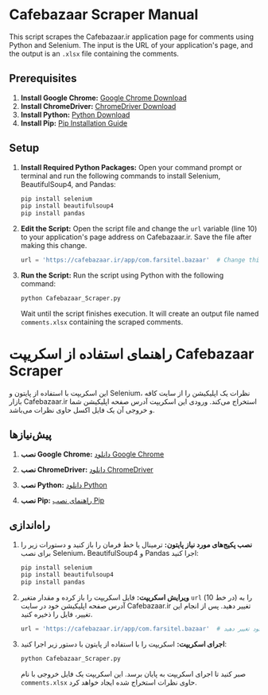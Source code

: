# Cafebazaar Scraper Manual

This script scrapes the Cafebazaar.ir application page for comments using Python and Selenium. The input is the URL of your application's page, and the output is an `.xlsx` file containing the comments.

## Prerequisites
1. **Install Google Chrome:**
   [Google Chrome Download](https://www.google.com/chrome/)
2. **Install ChromeDriver:**
   [ChromeDriver Download](https://sites.google.com/chromium.org/driver/downloads)
3. **Install Python:**
   [Python Download](https://www.python.org/downloads/)
4. **Install Pip:**
   [Pip Installation Guide](https://pip.pypa.io/en/stable/installation/)

## Setup
1. **Install Required Python Packages:**
   Open your command prompt or terminal and run the following commands to install Selenium, BeautifulSoup4, and Pandas:
   
   ```sh
   pip install selenium
   pip install beautifulsoup4
   pip install pandas
   ```

3. **Edit the Script:**
   Open the script file and change the `url` variable (line 10) to your application's page address on Cafebazaar.ir. Save the file after making this change.

   ```python
   url = 'https://cafebazaar.ir/app/com.farsitel.bazaar'  # Change this to your app page URL
   ```

4. **Run the Script:**
   Run the script using Python with the following command:

   ```sh
   python Cafebazaar_Scraper.py
   ```

   Wait until the script finishes execution. It will create an output file named `comments.xlsx` containing the scraped comments.





# راهنمای استفاده از اسکریپت Cafebazaar Scraper

این اسکریپت با استفاده از پایتون و Selenium، نظرات یک اپلیکیشن را از سایت کافه بازار Cafebazaar.ir استخراج می‌کند. ورودی این اسکریپت آدرس صفحه اپلیکیشن شما و خروجی آن یک فایل اکسل حاوی نظرات می‌باشد.

## پیش‌نیازها

1. **نصب Google Chrome:**
   [دانلود Google Chrome](https://www.google.com/chrome/)

2. **نصب ChromeDriver:**
   [دانلود ChromeDriver](https://sites.google.com/chromium.org/driver/downloads)

3. **نصب Python:**
   [دانلود Python](https://www.python.org/downloads/)

4. **نصب Pip:**
   [راهنمای نصب Pip](https://pip.pypa.io/en/stable/installation/)

## راه‌اندازی

1. **نصب پکیج‌های مورد نیاز پایتون:**
   ترمینال یا خط فرمان را باز کنید و دستورات زیر را برای نصب Selenium، BeautifulSoup4 و Pandas اجرا کنید:

   ```sh
   pip install selenium
   pip install beautifulsoup4
   pip install pandas
   ```

2. **ویرایش اسکریپت:**
   فایل اسکریپت را باز کرده و مقدار متغیر `url` (در خط 10) را به آدرس صفحه اپلیکیشن خود در سایت Cafebazaar.ir تغییر دهید. پس از انجام این تغییر، فایل را ذخیره کنید.

   ```python
   url = 'https://cafebazaar.ir/app/com.farsitel.bazaar'  # این را به آدرس صفحه اپلیکیشن خود تغییر دهید
   ```

3. **اجرای اسکریپت:**
   اسکریپت را با استفاده از پایتون با دستور زیر اجرا کنید:

   ```sh
   python Cafebazaar_Scraper.py
   ```

   صبر کنید تا اجرای اسکریپت به پایان برسد. این اسکریپت یک فایل خروجی با نام `comments.xlsx` حاوی نظرات استخراج شده ایجاد خواهد کرد.
